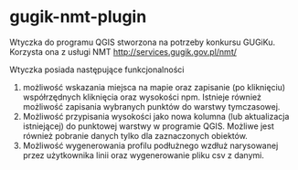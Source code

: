 # gugik-nmt-plugin
Wtyczka do programu QGIS stworzona na potrzeby konkursu GUGiKu.
Korzysta ona z usługi NMT http://services.gugik.gov.pl/nmt/

Wtyczka posiada następujące funkcjonalności
1) możliwość wskazania miejsca na mapie oraz zapisanie (po kliknięciu) współrzędnych kliknięcia oraz wysokości npm. Istnieje również możliwość zapisania wybranych punktów do warstwy tymczasowej.
2) Możliwość przypisania wysokości jako nowa kolumna (lub aktualizacja istniejącej) do punktowej warstwy w programie QGIS. Możliwe jest również pobranie danych tylko dla zaznaczonych obiektów.
3) Możliwość wygenerowania profilu podłużnego wzdłuż narysowanej przez użytkownika linii oraz wygenerowanie pliku csv z danymi.
